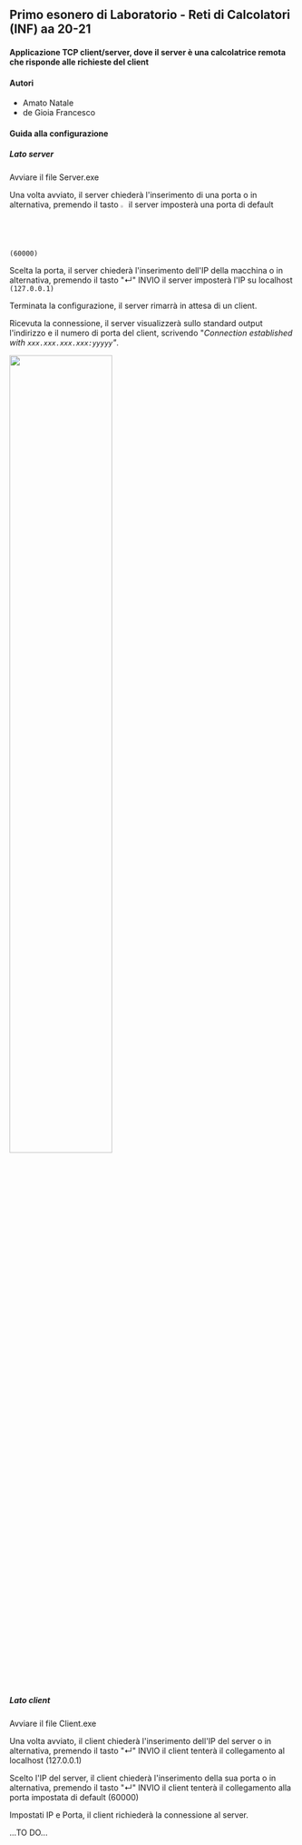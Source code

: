 ## Primo esonero di Laboratorio - Reti di Calcolatori (INF) aa 20-21

#### Applicazione TCP client/server, dove il server è una calcolatrice remota che risponde alle richieste del client



#### Autori

- Amato Natale
- de Gioia Francesco





#### Guida alla configurazione



##### Lato server

Avviare il file Server.exe

Una volta avviato, il server chiederà l'inserimento di una porta o in alternativa, premendo il tasto <img src="https://user-images.githubusercontent.com/48321178/142282274-fb1c83bc-69d2-4c3d-9a5f-2862615c3b7a.png" width="2%" height="2%"> il server imposterà una porta di default `(60000)`

Scelta la porta, il server chiederà l'inserimento dell'IP della macchina o in alternativa, premendo il tasto "↵" INVIO il server imposterà l'IP su localhost `(127.0.0.1)`

Terminata la configurazione, il server rimarrà in attesa di un client.

Ricevuta la connessione, il server visualizzerà sullo standard output l'indirizzo e il numero di porta del client, scrivendo "*Connection established with `xxx.xxx.xxx.xxx:yyyyy`"*.

<img src="https://user-images.githubusercontent.com/48321178/142278185-a791bcc6-6fec-4e44-af3d-66e9826a91a9.gif" width="60%" height="60%">



##### Lato client

Avviare il file Client.exe

Una volta avviato, il client chiederà l'inserimento dell'IP del server o in alternativa, premendo il tasto "↵" INVIO il client tenterà il collegamento al localhost (127.0.0.1)

Scelto l'IP del server, il client chiederà l'inserimento della sua porta o in alternativa, premendo il tasto "↵" INVIO il client tenterà il collegamento alla porta impostata di default (60000)

Impostati IP e Porta, il client  richiederà la connessione al server.



...TO DO...
